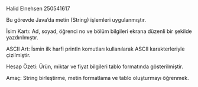 Halid Elnehsen
250541617

Bu görevde Java’da metin (String) işlemleri uygulanmıştır.

 İsim Kartı:
Ad, soyad, öğrenci no ve bölüm bilgileri ekrana düzenli bir şekilde yazdırılmıştır.

 ASCII Art:
İsmin ilk harfi println komutları kullanılarak ASCII karakterleriyle çizilmiştir.

 Hesap Özeti:
Ürün, miktar ve fiyat bilgileri tablo formatında gösterilmiştir.

Amaç:
String birleştirme, metin formatlama ve tablo oluşturmayı öğrenmek.

